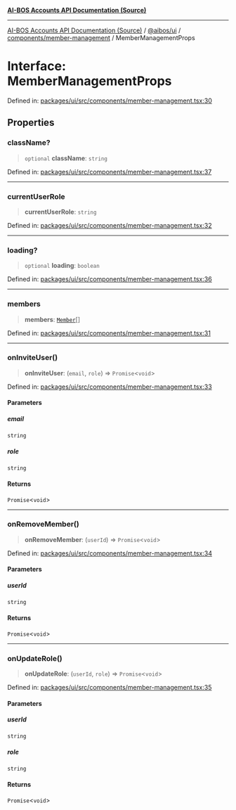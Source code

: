 [**AI-BOS Accounts API Documentation (Source)**](../../../../../README.md)

***

[AI-BOS Accounts API Documentation (Source)](../../../../../README.md) / [@aibos/ui](../../../README.md) / [components/member-management](../README.md) / MemberManagementProps

# Interface: MemberManagementProps

Defined in: [packages/ui/src/components/member-management.tsx:30](https://github.com/pohlai88/accounts/blob/48103fb36d28b2b9bfb33472b6de2f719773cde9/packages/ui/src/components/member-management.tsx#L30)

## Properties

### className?

> `optional` **className**: `string`

Defined in: [packages/ui/src/components/member-management.tsx:37](https://github.com/pohlai88/accounts/blob/48103fb36d28b2b9bfb33472b6de2f719773cde9/packages/ui/src/components/member-management.tsx#L37)

***

### currentUserRole

> **currentUserRole**: `string`

Defined in: [packages/ui/src/components/member-management.tsx:32](https://github.com/pohlai88/accounts/blob/48103fb36d28b2b9bfb33472b6de2f719773cde9/packages/ui/src/components/member-management.tsx#L32)

***

### loading?

> `optional` **loading**: `boolean`

Defined in: [packages/ui/src/components/member-management.tsx:36](https://github.com/pohlai88/accounts/blob/48103fb36d28b2b9bfb33472b6de2f719773cde9/packages/ui/src/components/member-management.tsx#L36)

***

### members

> **members**: [`Member`](Member.md)[]

Defined in: [packages/ui/src/components/member-management.tsx:31](https://github.com/pohlai88/accounts/blob/48103fb36d28b2b9bfb33472b6de2f719773cde9/packages/ui/src/components/member-management.tsx#L31)

***

### onInviteUser()

> **onInviteUser**: (`email`, `role`) => `Promise`\<`void`\>

Defined in: [packages/ui/src/components/member-management.tsx:33](https://github.com/pohlai88/accounts/blob/48103fb36d28b2b9bfb33472b6de2f719773cde9/packages/ui/src/components/member-management.tsx#L33)

#### Parameters

##### email

`string`

##### role

`string`

#### Returns

`Promise`\<`void`\>

***

### onRemoveMember()

> **onRemoveMember**: (`userId`) => `Promise`\<`void`\>

Defined in: [packages/ui/src/components/member-management.tsx:34](https://github.com/pohlai88/accounts/blob/48103fb36d28b2b9bfb33472b6de2f719773cde9/packages/ui/src/components/member-management.tsx#L34)

#### Parameters

##### userId

`string`

#### Returns

`Promise`\<`void`\>

***

### onUpdateRole()

> **onUpdateRole**: (`userId`, `role`) => `Promise`\<`void`\>

Defined in: [packages/ui/src/components/member-management.tsx:35](https://github.com/pohlai88/accounts/blob/48103fb36d28b2b9bfb33472b6de2f719773cde9/packages/ui/src/components/member-management.tsx#L35)

#### Parameters

##### userId

`string`

##### role

`string`

#### Returns

`Promise`\<`void`\>
